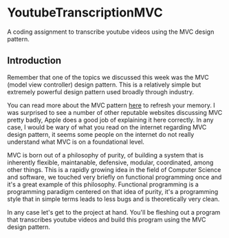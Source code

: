 # YoutubeTranscriptionMVC
A coding assignment to transcribe youtube videos using the MVC design pattern.

## Introduction
Remember that one of the topics we discussed this week was the MVC (model view controller) design pattern. This is a relatively simple but extremely powerful design pattern used broadly through industry.

You can read more about the MVC pattern [here](https://developer.apple.com/library/archive/documentation/General/Conceptual/DevPedia-CocoaCore/MVC.html) to refresh your memory. I was surprised to see a number of other reputable websites discussing MVC pretty badly, Apple does a good job of explaining it here correctly. In any case, I would be wary of what you read on the internet regarding MVC design pattern, it seems some people on the internet do not really understand what MVC is on a foundational level.

MVC is born out of a philosophy of purity, of building a system that is inherently flexible, maintanable, defensive, modular, coordinated, among other things. This is a rapidly growing idea in the field of Computer Science and software, we touched very briefly on functional programming once and it's a great example of this philosophy. Functional programming is a programming paradigm centered on that idea of purity, it's a programming style that in simple terms leads to less bugs and is theoretically very clean.

In any case let's get to the project at hand. You'll be fleshing out a program that transcribes youtube videos and build this program using the MVC design pattern.
